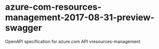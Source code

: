 # azure-com-resources-management-2017-08-31-preview-swagger
OpenAPI specification for azure.com API vresources-management
